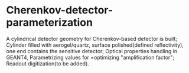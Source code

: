 # Cherenkov-detector-parameterization
A cylindrical detector geometry for Cherenkov-based detector is built;
Cylinder filled with aerogel/quartz, surface polished(defined reflectivity), one end contains the sensitive detector;
Optical properties handling in GEANT4, Parametrizing values for =optimizing "amplification factor";
Readout digitization(to be added).
